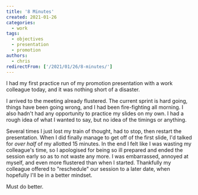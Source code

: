 ```yaml
---
title: '8 Minutes'
created: 2021-01-26
categories:
  - work
tags:
  - objectives
  - presentation
  - promotion
authors:
  - chris
redirectFrom: ['/2021/01/26/8-minutes/']
---
```


I had my first practice run of my promotion presentation with a work colleague today, and it was nothing short of a disaster.

I arrived to the meeting already flustered. The current sprint is hard going, things have been going wrong, and I had been fire-fighting all morning. I also hadn't had any opportunity to practice my slides on my own. I had a rough idea of what I wanted to say, but no idea of the timings or anything.

Several times I just lost my train of thought, had to stop, then restart the presentation. When I did finally manage to get off of the first slide, I'd talked for _over half_ of my allotted 15 minutes. In the end I felt like I was wasting my colleague's time, so I apologised for being so ill prepared and ended the session early so as to not waste any more. I was embarrassed, annoyed at myself, and even more flustered than when I started. Thankfully my colleague offered to "reschedule" our session to a later date, when hopefully I'll be in a better mindset.

Must do better.
